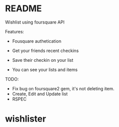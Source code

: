 # README

Wishlist using foursquare API

Features:

* Fousquare authetication

* Get your friends recent checkins

* Save their checkin on your list

* You can see your lists and items

TODO:

* Fix bug on foursquare2 gem, it's not deleting item.
* Create, Edit and Update list
* RSPEC


# wishlister
